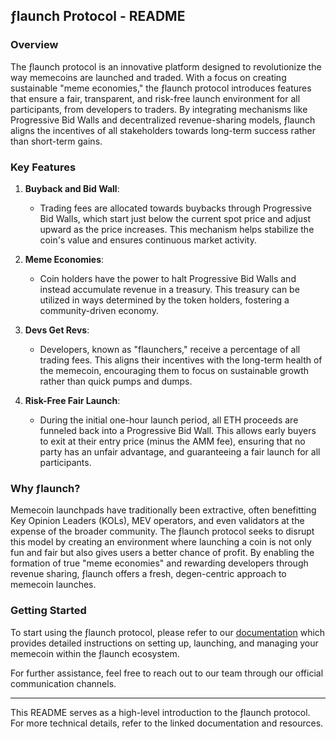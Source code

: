 ## ƒlaunch Protocol - README

### Overview

The ƒlaunch protocol is an innovative platform designed to revolutionize the way memecoins are launched and traded. With a focus on creating sustainable "meme economies," the ƒlaunch protocol introduces features that ensure a fair, transparent, and risk-free launch environment for all participants, from developers to traders. By integrating mechanisms like Progressive Bid Walls and decentralized revenue-sharing models, ƒlaunch aligns the incentives of all stakeholders towards long-term success rather than short-term gains.

### Key Features

1. **Buyback and Bid Wall**:
   - Trading fees are allocated towards buybacks through Progressive Bid Walls, which start just below the current spot price and adjust upward as the price increases. This mechanism helps stabilize the coin's value and ensures continuous market activity.

2. **Meme Economies**:
   - Coin holders have the power to halt Progressive Bid Walls and instead accumulate revenue in a treasury. This treasury can be utilized in ways determined by the token holders, fostering a community-driven economy.

3. **Devs Get Revs**:
   - Developers, known as "flaunchers," receive a percentage of all trading fees. This aligns their incentives with the long-term health of the memecoin, encouraging them to focus on sustainable growth rather than quick pumps and dumps.

4. **Risk-Free Fair Launch**:
   - During the initial one-hour launch period, all ETH proceeds are funneled back into a Progressive Bid Wall. This allows early buyers to exit at their entry price (minus the AMM fee), ensuring that no party has an unfair advantage, and guaranteeing a fair launch for all participants.

### Why ƒlaunch?

Memecoin launchpads have traditionally been extractive, often benefitting Key Opinion Leaders (KOLs), MEV operators, and even validators at the expense of the broader community. The ƒlaunch protocol seeks to disrupt this model by creating an environment where launching a coin is not only fun and fair but also gives users a better chance of profit. By enabling the formation of true "meme economies" and rewarding developers through revenue sharing, ƒlaunch offers a fresh, degen-centric approach to memecoin launches.

### Getting Started

To start using the ƒlaunch protocol, please refer to our [documentation](https://docs.google.com/file/d/1EYEmE0a3UOT9QYIdQQ50xFMePF78vZX0/preview) which provides detailed instructions on setting up, launching, and managing your memecoin within the ƒlaunch ecosystem.

For further assistance, feel free to reach out to our team through our official communication channels.

---

This README serves as a high-level introduction to the ƒlaunch protocol. For more technical details, refer to the linked documentation and resources.
